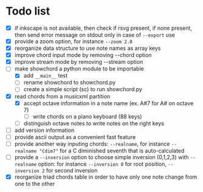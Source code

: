 # Todo list

- [x] if inkscape is not available, then check if rsvg present, if none present, then send error message on stdout only in case of `--export` use
- [x] provide a zoom option, for instance `--zoom 2.0`
- [x] reorganize data structure to use note names as array keys
- [x] improve chord input mode by removing --chord option
- [x] improve stream mode by removing --stream option
- [ ] make showchord a python module to be importable
  - [x] add ``__main__`` test
  - [ ] rename showchord to showchord.py
  - [ ] create a simple script (sc) to run showchord.py
- [x] read chords from a musicxml partition
  - [x] accept octave information in a note name (ex. A#7 for A# on octave 7)
    - [ ] write chords on a piano keyboard (88 keys)
  - [ ] distinguish octave notes to write notes on the right keys
- [ ] add version information
- [ ] provide ascii output as a convenient fast feature
- [ ] provide another way inputing chords: `--realname`, for instance `--realname "Cdim7"` for a C diminished seventh that is auto-calculated
- [ ] provide a `--inversion` option to choose simple inversion (0,1,2,3) with `--realname` option: for instance `--inversion 0` for root position, `--inversion 2` for second inversion
- [x] reorganize triad chords table in order to have only one note change from one to the other
